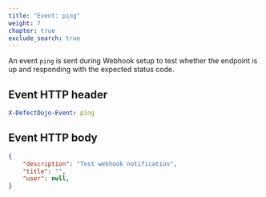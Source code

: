 ```yaml
---
title: "Event: ping"
weight: 7
chapter: true
exclude_search: true
---
```


An event `ping` is sent during Webhook setup to test whether the endpoint is up and responding with the expected status code.

## Event HTTP header
```yaml
X-DefectDojo-Event: ping
```

## Event HTTP body
```json
{
    "description": "Test webhook notification",
    "title": "",
    "user": null,
}
```
